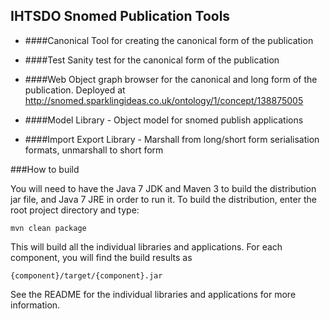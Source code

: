 IHTSDO Snomed Publication Tools
-------------------------------
* ####Canonical
        Tool for creating the canonical form of the publication

* ####Test
        Sanity test for the canonical form of the publication
    
* ####Web
        Object graph browser for the canonical and long form of the publication. 
        Deployed at http://snomed.sparklingideas.co.uk/ontology/1/concept/138875005

* ####Model
        Library - Object model for snomed publish applications

* ####Import Export
        Library - Marshall from long/short form serialisation formats, unmarshall to short form


###How to build

You will need to have the Java 7 JDK and Maven 3 to build the distribution jar file, and Java 7 JRE in order to run it. 
To build the distribution, enter the root project directory and type:

    mvn clean package
    
This will build all the individual libraries and applications. For each component, you will find the build results as
    
    {component}/target/{component}.jar

See the README for the individual libraries and applications for more information.
